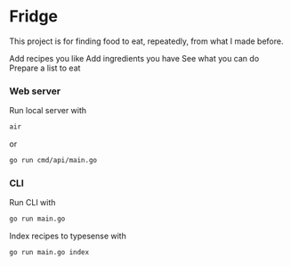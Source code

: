 # Fridge

This project is for finding food to eat, repeatedly, from what I made before.

Add recipes you like
Add ingredients you have
See what you can do
Prepare a list to eat

### Web server
Run local server with
```bash
air
```
or
```bash
go run cmd/api/main.go
```

### CLI

Run CLI with
```bash
go run main.go
```

Index recipes to typesense with

```bash
go run main.go index
```